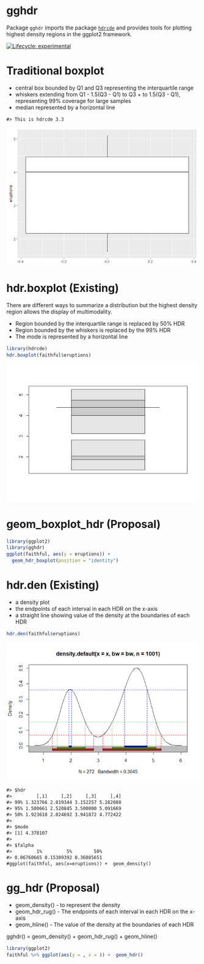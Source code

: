 
<!-- README.md is generated from README.Rmd. Please edit that file -->

# gghdr

Package `gghdr` imports the package
[`hdrcde`](https://pkg.robjhyndman.com/hdrcde/) and provides tools for
plotting highest density regions in the ggplot2 framework.

<!-- badges: start -->

[![Lifecycle:
experimental](https://img.shields.io/badge/lifecycle-experimental-orange.svg)](https://www.tidyverse.org/lifecycle/#experimental)
<!-- badges: end -->

# Traditional boxplot

  - central box bounded by Q1 and Q3 representing the interquartile
    range
  - whiskers extending from Q1 - 1.5(Q3 - Q1) to Q3 + to 1.5(Q3 - Q1),
    representing 99% coverage for large samples
  - median represented by a horizontal line

<!-- end list -->

    #> This is hdrcde 3.3

![](README_files/figure-gfm/boxplot-1.png)<!-- -->

# hdr.boxplot (Existing)

There are different ways to summarize a distribution but the highest
density region allows the display of multimodality.

  - Region bounded by the interquartile range is replaced by 50% HDR
  - Region bounded by the whiskers is replaced by the 99% HDR
  - The mode is represented by a horizontal line

<!-- In both HDR and box plots, the interquartile range or 50% HDR will have a coverage probability of 50%. -->

``` r
library(hdrcde)
hdr.boxplot(faithful$eruptions)
```

![](README_files/figure-gfm/hdrcde-boxplot-1.png)<!-- -->

<!-- # ```{r hdrcde-boxplot_more, echo=TRUE, eval = FALSE} -->

<!-- # hdr.boxplot(x, prob = c(99, 50), h = hdrbw(BoxCox(x, lambda), -->

<!-- #   mean(prob)), lambda = 1, boxlabels = "", col = gray((9:1)/10), -->

<!-- #   main = "", xlab = "", ylab = "", pch = 1, border = 1, -->

<!-- #   outline = TRUE, space = 0.25, ...) -->

<!-- # ``` -->

# geom\_boxplot\_hdr (Proposal)

``` r
library(ggplot2)
library(gghdr)
ggplot(faithful, aes(y = eruptions)) +  
  geom_hdr_boxplot(position = "identity")
```

# hdr.den (Existing)

  - a density plot
  - the endpoints of each interval in each HDR on the x-axis
  - a straight line showing value of the density at the boundaries of
    each HDR

<!-- end list -->

``` r
hdr.den(faithful$eruptions)
```

![](README_files/figure-gfm/hdr.den-1.png)<!-- -->

    #> $hdr
    #>         [,1]     [,2]     [,3]     [,4]
    #> 99% 1.323766 2.819344 3.152257 5.282088
    #> 95% 1.500661 2.520845 3.500000 5.091669
    #> 50% 1.923610 2.024692 3.941872 4.772422
    #> 
    #> $mode
    #> [1] 4.378107
    #> 
    #> $falpha
    #>         1%         5%        50% 
    #> 0.06760665 0.15309392 0.36085651
    #ggplot(faithful, aes(x=eruptions)) +  geom_density()

# gg\_hdr (Proposal)

  - geom\_density() - to represent the density
  - geom\_hdr\_rug() - The endpoints of each interval in each HDR on the
    x-axis
  - geom\_hline() - The value of the density at the boundaries of each
    HDR

gghdr() = geom\_density() + geom\_hdr\_rug() + geom\_hline()

``` r
library(ggplot2)
faithful %>% ggplot(aes(y = , x = )) +  geom_hdr()
```
